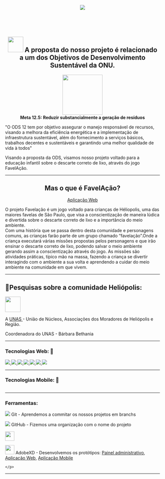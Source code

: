 <p align="center">
    <a href="http://projetofavelacao.epizy.com/">
       <img src="https://github.com/Squad2MeioAmbiente/Projeto_FavelAcao/blob/ProjetoFinal/img/logo_favela%C3%A7%C3%A3o2.png"> 
    </a>
  </p>
  
 <br />
 <br />

<h1 align="center"> </h1>

<h2  align="center" >
  <img width=50px src="https://user-images.githubusercontent.com/68478385/110950129-35d1ca00-8322-11eb-85db-96202cde9b50.png">
 A proposta do nosso projeto é relacionado a um dos Objetivos de Desenvolvimento Sustentável da ONU. 
</h2>
<p align="center">
  <img width=130px src="https://encrypted-tbn0.gstatic.com/images?q=tbn:ANd9GcR11pi4OtC06eY4nV1xGLLD_HtCB9qexNl9EA&usqp=CAU">
	<br/>
	<b>Meta 12.5: Reduzir substancialmente a geração de resíduos</b>
</p>
<p>
	 "O ODS 12 tem por objetivo assegurar o manejo responsável de recursos, visando a melhora da eficiência energética e a implementação de infraestrutura sustentável, além do fornecimento a serviços básicos, trabalhos decentes e sustentáveis e garantindo uma melhor qualidade de vida à todos"
</p>
<p> 
	Visando a proposta da ODS, visamos nosso projeto voltado para a educação infantil sobre o descarte correto de lixo, através do jogo FavelAção.
</p>
<hr>

<h2 align="center">Mas o que é FavelAção?</h2>    
 <a href="http://favelacao.epizy.com/favelacao/">
	<p align="center">Aplicação Web</p>
</a>
<p> O projeto Favelação é um jogo voltado para crianças de Héliopolis, uma das maiores favelas de São Paulo, que visa
a conscientização de maneira lúdica e divertida sobre o descarte correto de lixo e a importância do meio ambiente.
<br>
Com uma história que se passa dentro desta comunidade e personagens comuns, as crianças farão parte de um grupo chamado “favelação”.Onde a criança executará várias missões propostas pelos personagens e que irão ensinar o descarte correto de lixo, podendo salvar o meio ambiente gerando assim a conscientização através do jogo.
As missões são atividades práticas, típico mão na massa, fazendo a criança se divertir interagindo com o ambiente a sua volta e aprendendo a cuidar do meio ambiente na comunidade em que vivem.</p>
<hr>

<h2>🔎Pesquisas sobre a comunidade Heliópolis:</h2>
<img width=50px src="https://pbs.twimg.com/profile_images/378800000290688369/61249d95c89c02b9150d1762f2aacde3_400x400.jpeg">
<p>A <a href="https://www.unas.org.br/">UNAS </a>- União de Núcleos, Associações dos Moradores de Heliópolis e Região.</p>
<p> Coordenadora do UNAS - Bárbara Bethania</p>

 <hr>
 
<h3> Tecnologias Web: 🚀 </h3>
     <a href="https://www.w3schools.com/html/">
        <img src="https://icongr.am/devicon/html5-original-wordmark.svg?size=30&color=currentColor">
     </a>
    <a href="https://www.w3schools.com/css/">
         <img src="https://icongr.am/devicon/css3-original-wordmark.svg?size=30&color=currentColor">
    </a>
    <a href="https://developer.mozilla.org/pt-BR/docs/Aprender/JavaScript">
      <img src="https://icongr.am/devicon/javascript-original.svg?size=30&color=currentColor">
    </a>
 
   <a href ="https://www.mysql.com/">
         <img src="https://icongr.am/devicon/mysql-original-wordmark.svg?size=30&color=currentColor"> 
  </a>
 
   <a href="https://www.php.net/manual/pt_BR/intro-whatis.php">
         <img src="https://icongr.am/devicon/php-original.svg?size=30&color=currentColor"> 
  </a>
  <a href="https://getbootstrap.com.br/">
         <img src= "https://icongr.am/devicon/bootstrap-plain.svg?size=30&color=7e4acb">
  </a>
   <a href="#">
	<img src="https://icongr.am/devicon/react-original.svg?size=30&color=currentColor">
     </a>
 <hr>
 
 <h3> Tecnologias Mobile: 🚀 </h3>
     <a href="https://www.w3schools.com/html/">
        <img src="">
     </a>
   <hr>
  
  <h3> Ferramentas: </h3>
  	<p>
		 <img src="https://icongr.am/devicon/git-original.svg?size=30&color=currentColor">
	Git - Aprendemos a commitar os nossos projetos em branchs
	  </p> 
	<p>
         <img src="https://icongr.am/devicon/github-original-wordmark.svg?size=30&color=currentColor">
	GitHub - Fizemos uma organização com o nome do projeto
  	</p>
	<a href="#">
	 <img width=30px src="https://upload.wikimedia.org/wikipedia/commons/thumb/9/9a/Visual_Studio_Code_1.35_icon.svg/1024px-Visual_Studio_Code_1.35_icon.svg.png">
	</a>
	<p>
	<img width=30px src="https://upload.wikimedia.org/wikipedia/commons/thumb/c/c2/Adobe_XD_CC_icon.svg/1200px-Adobe_XD_CC_icon.svg.png">
	AdobeXD - Desenvolvemos os protótipos: <a href="https://xd.adobe.com/view/8f20994e-08d7-46a2-8a50-69224fd21f14-da73/">Painel administrativo</a>, <a href="https://xd.adobe.com/view/ebfd8642-5911-41b9-94f2-d9f0f8c7639e-beae/">Aplicação Web</a>, <a href="https://xd.adobe.com/view/6f7926db-a860-4165-b9eb-d5bc6db744a4-3a2a/">Aplicação Mobile<a>
	
	</p>
	 
	
<hr>


